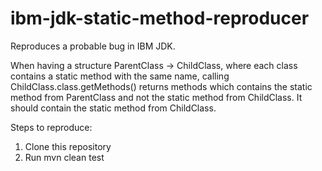 # ibm-jdk-static-method-reproducer
Reproduces a probable bug in IBM JDK.

When having a structure ParentClass -> ChildClass, where each class contains a static method with the same name,
calling ChildClass.class.getMethods() returns methods which contains the static method from ParentClass and not
the static method from ChildClass. It should contain the static method from ChildClass.

Steps to reproduce: 
1. Clone this repository
2. Run mvn clean test
